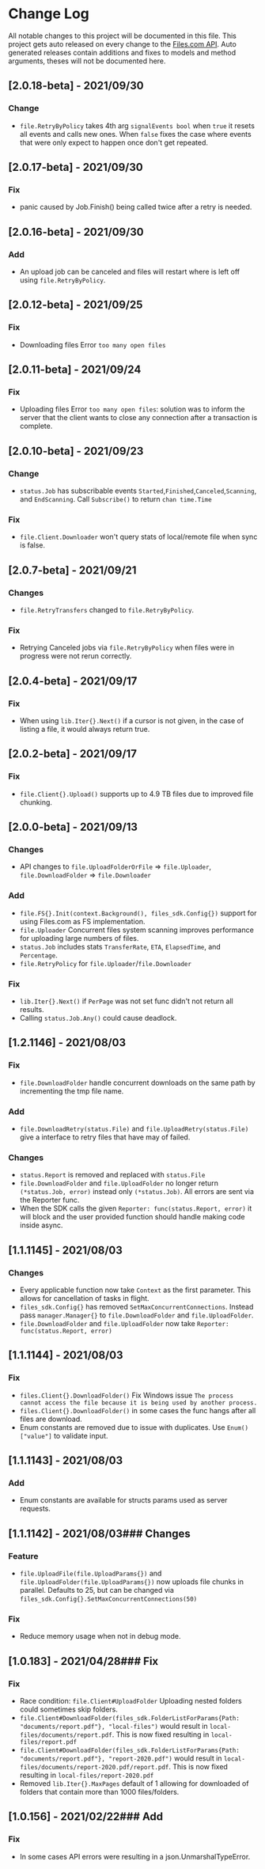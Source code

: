 # Change Log

All notable changes to this project will be documented in this file.
This project gets auto released on every change to the [Files.com API](https://developers.files.com).
Auto generated releases contain additions and fixes to models and method arguments, theses will not be documented here.

## [2.0.18-beta] - 2021/09/30
### Change
- `file.RetryByPolicy` takes 4th arg `signalEvents bool` when `true` it resets all events and calls new ones. When `false` fixes the case where events that were only expect to happen once don't get repeated.

## [2.0.17-beta] - 2021/09/30
### Fix
- panic caused by Job.Finish() being called twice after a retry is needed.

## [2.0.16-beta] - 2021/09/30
### Add
- An upload job can be canceled and files will restart where is left off using `file.RetryByPolicy`.

## [2.0.12-beta] - 2021/09/25
### Fix
- Downloading files Error `too many open files`

## [2.0.11-beta] - 2021/09/24
### Fix
- Uploading files Error `too many open files`: solution was to inform the server that the client wants to close any connection after a transaction is complete.

## [2.0.10-beta] - 2021/09/23
### Change
- `status.Job` has subscribable events `Started`,`Finished`,`Canceled`,`Scanning`, and `EndScanning`. Call `Subscribe()` to return `chan time.Time`

### Fix
- `file.Client.Downloader` won't query stats of local/remote file when sync is false.

## [2.0.7-beta] - 2021/09/21
### Changes
- `file.RetryTransfers` changed to `file.RetryByPolicy`.

### Fix
- Retrying Canceled jobs via `file.RetryByPolicy` when files were in progress were not rerun correctly.

## [2.0.4-beta] - 2021/09/17
### Fix
- When using `lib.Iter{}.Next()` if a cursor is not given, in the case of listing a file, it would always return true.

## [2.0.2-beta] - 2021/09/17
### Fix
- `file.Client{}.Upload()` supports up to 4.9 TB files due to improved file chunking.

## [2.0.0-beta] - 2021/09/13
### Changes
- API changes to `file.UploadFolderOrFile` => `file.Uploader`, `file.DownloadFolder` => `file.Downloader`

### Add
- `file.FS{}.Init(context.Background(), files_sdk.Config{})` support for using Files.com as FS implementation.
- `file.Uploader` Concurrent files system scanning improves performance for uploading large numbers of files.
- `status.Job` includes stats `TransferRate`, `ETA`, `ElapsedTime`, and `Percentage`.
- `file.RetryPolicy` for  `file.Uploader`/`file.Downloader`

### Fix
- `lib.Iter{}.Next()` if `PerPage` was not set func didn't not return all results.
- Calling `status.Job.Any()` could cause deadlock.

## [1.2.1146] - 2021/08/03
### Fix
- `file.DownloadFolder` handle concurrent downloads on the same path by incrementing the tmp file name.

### Add
- `file.DownloadRetry(status.File)` and `file.UploadRetry(status.File)` give a interface to retry files that have may of failed.

### Changes
- `status.Report` is removed and replaced with `status.File`
- `file.DownloadFolder` and `file.UploadFolder` no longer return `(*status.Job, error)` instead only `(*status.Job)`. All errors are sent via the Reporter func. 
- When the SDK calls the given `Reporter: func(status.Report, error)` it will block and the user provided function should handle making code inside async. 

## [1.1.1145] - 2021/08/03
### Changes
- Every applicable function now take `Context` as the first parameter. This allows for cancellation of tasks in flight.
- `files_sdk.Config{}` has removed `SetMaxConcurrentConnections`. Instead pass `manager.Manager{}` to `file.DownloadFolder` and `file.UploadFolder`.
- `file.DownloadFolder` and `file.UploadFolder` now take `Reporter: func(status.Report, error)`

## [1.1.1144] - 2021/08/03
### Fix
- `files.Client{}.DownloadFolder()` Fix Windows issue `The process cannot access the file because it is being used by another process.`
- `files.Client{}.DownloadFolder()` in some cases the func hangs after all files are download.
- Enum constants are removed due to issue with duplicates. Use `Enum()["value"]` to validate input.
  
## [1.1.1143] - 2021/08/03
### Add
- Enum constants are available for structs params used as server requests. 

## [1.1.1142] - 2021/08/03### Changes
### Feature
- `file.UploadFile(file.UploadParams{})` and `file.UploadFolder(file.UploadParams{})` now uploads file chunks in parallel. 
  Defaults to 25, but can be changed via `files_sdk.Config{}.SetMaxConcurrentConnections(50)`

### Fix
- Reduce memory usage when not in debug mode.

## [1.0.183] - 2021/04/28### Fix
### Fix
- Race condition: `file.Client#UploadFolder` Uploading nested folders could sometimes skip folders.
- `file.Client#DownloadFolder(files_sdk.FolderListForParams{Path: "documents/report.pdf"}, "local-files")` would result in `local-files/documents/report.pdf`. This is now fixed resulting in `local-files/report.pdf`
- `file.Client#DownloadFolder(files_sdk.FolderListForParams{Path: "documents/report.pdf"}, "report-2020.pdf")` would result in `local-files/documents/report-2020.pdf/report.pdf`. This is now fixed resulting in `local-files/report-2020.pdf`
- Removed `lib.Iter{}.MaxPages` default of 1 allowing for downloaded of folders that contain more than 1000 files/folders.

## [1.0.156] - 2021/02/22### Add
### Fix
- In some cases API errors were resulting in a json.UnmarshalTypeError.
